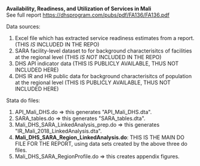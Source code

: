 **Availability, Readiness, and Utilization of Services in Mali**     
See full report https://dhsprogram.com/pubs/pdf/FA136/FA136.pdf

Data sources: 
1. Excel file which has extracted service readiness estimates from a report. (THIS *IS* INCLUDED IN THE REPO)    
2. SARA facility-level dataset to for background characterisitcs of facilities at the regional level (THIS *IS NOT* INCLUDED IN THE REPO)       
2. DHS API indicator data (THIS IS PUBLICLY AVAILABLE, THUS NOT INCLUDED HERE)                
3. DHS IR and HR public data for background characterisitcs of population at the regional level (THIS IS PUBLICLY AVAILABLE, THUS NOT INCLUDED HERE)     

Stata do files:  
1. API_Mali_DHS.do => this generates "API_Mali_DHS.dta".   
2. SARA_tables.do => this generates "SARA_tables.dta".    
3. Mali_DHS_SARA_LinkedAnalysis_prep.do => this generates "IR_Mali_2018_LinkedAnalysis.dta".      
4. **Mali_DHS_SARA_Region_LinkedAnalysis.do**: THIS IS THE MAIN DO FILE FOR THE REPORT, using data sets created by the above three do files.    
5. Mali_DHS_SARA_RegionProfile.do => this creates appendix figures.   
